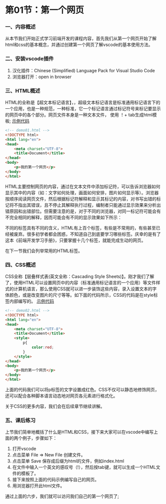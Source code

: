 ﻿# 第01节：第一个网页

### 一、内容概述

从本节我们开始正式学习前端开发的课程内容，首先我们从第一个网页开始了解html和css的基本概念，并通过创建第一个网页了解vscode的基本使用方法。

### 二、安装vscode插件

1. 汉化插件：Chinese (Simplified) Language Pack for Visual Studio Code
2. 浏览器打开：open in browser

### 三、HTML概述

HTML的全称是【超文本标记语言】，，超级文本标记语言是标准通用标记语言下的一个应用，也是一种规范，一种标准，它一个标记语言通过标记符号来标记要显示的网页中的各个部分。网页文件本身是一种文本文件， 使用 ！+ tab生成html模板; [示例代码](https://github.com/xiaozhoulee/xiaozhou-examples/tree/master/01-网页重构/第01节：HTML与CSS概述/demo01.html)

``` html
<!-- demo01.html -->
<!DOCTYPE html>
<html lang="en">
<head>
	<meta charset="UTF-8">
	<title>Document</title> 
</head>
<body>
	<p>我的第一个网页</p>
</body>
</html>

```

HTML主要控制网页的内容，通过在文本文件中添加标记符，可以告诉浏览器如何显示其中的内容（如：文字如何处理，画面如何安排，图片如何显示等）。浏览器按顺序阅读网页文件，然后根据标记符解释和显示其标记的内容，对书写出错的标记将不指出其错误，且不停止其解释执行过程，编制者只能通过显示效果来分析出错原因和出错部位。但需要注意的是，对于不同的浏览器，对同一标记符可能会有不完全相同的解释，因而可能会有不同的显示效果如下所示：

不同的标签具有不同的含义，HTML有上百个标签，有些是不常用的，有些甚至已经被废弃。很多初学者都会困惑，不知道自己到底要学习哪些标签。庆幸的是有了这本《前端开发学习手册》，只要掌握十几个标签，就能完成生动的网页。

在下一节我们会列举常用的HTML标签。

### 四、CSS概述

CSS全称【层叠样式表(英文全称：Cascading Style Sheets)】。刚才我们了解了，使用HTML可以设置网页中的内容（标准通用标记语言的一个应用）等文件样式的计算机语言，那么使用CSS就可以进一步装饰这些内容，录入设置文本的字体颜色，或是改变图片的尺寸等等。如下面的代码所示，CSS的代码是在style标签内部编写的。
[示例代码](https://github.com/xiaozhoulee/xiaozhou-examples/tree/master/01-网页重构/第01节：HTML与CSS概述/demo02.html)
``` html
<!-- demo02.html -->
<!DOCTYPE html>
<html lang="en">
<head>
	<meta charset="UTF-8">
	<title>Document</title>
	<style>
		p{
			color:red;
		}
	</style>
</head>
<body>
	<p>我的第一个网页</p>
</body>
</html>
```

上面的代码我们可以将p标签的文字设置成红色。CSS不仅可以静态地修饰网页，还可以配合各种脚本语言动态地对网页各元素进行格式化。

关于CSS的更多内容，我们会在后续章节继续讲解。

### 五、课后练习

上节我们简单地概括了什么是HTML和CSS，接下来大家可以在vscode中编写上面的两个例子，步骤如下：

1. 打开vscode
2. 点击菜单 File => New File 创建文件。
3. 点击菜单 Save 保存成后缀为html的文件，例如index.html
4. 在文件中输入一个英文的感叹号（!），然后按tab键，就可以生成一个HTML文件的模板了。
5. 接下来按照上面的代码示例编写自己的网页。
6. 用浏览器打开此html文件。

通过上面的六步，我们就可以访问我们自己的第一个网页了;


